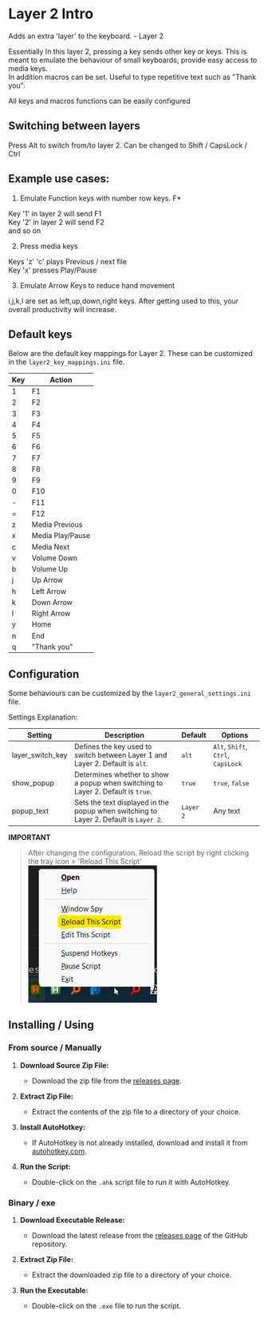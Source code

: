 # Layer 2 Intro 


Adds an extra 'layer' to the keyboard. - Layer 2

Essentially In this layer 2, pressing a key sends other key or keys. This is meant to emulate the behaviour of small keyboards, provide easy access to media keys.  
In addition macros can be set. Useful to type repetitive text such as "Thank you".

All keys and macros functions can be easily configured

## Switching between layers

Press Alt to switch from/to layer 2. Can be changed to Shift / CapsLock / Ctrl


## Example use cases:  

1. Emulate Function keys with number row keys. F*  

Key '1' in layer 2 will send F1   
Key '2' in layer 2 will send F2    
and so on   

2. Press media keys  

Keys 'z' 'c' plays Previous / next file  
Key 'x' presses Play/Pause  

3. Emulate Arrow Keys to reduce hand movement   

i,j,k,l are set as left,up,down,right keys. After getting used to this, your overall productivity will increase.


## Default keys

Below are the default key mappings for Layer 2. These can be customized in the `layer2_key_mappings.ini` file.

| Key | Action            |
|-----|-------------------|
| 1   | F1                |
| 2   | F2                |
| 3   | F3                |
| 4   | F4                |
| 5   | F5                |
| 6   | F6                |
| 7   | F7                |
| 8   | F8                |
| 9   | F9                |
| 0   | F10               |
| -   | F11               |
| =   | F12               |
| z   | Media Previous    |
| x   | Media Play/Pause  |
| c   | Media Next        |
| v   | Volume Down       |
| b   | Volume Up         |
| j   | Up Arrow          |
| h   | Left Arrow        |
| k   | Down Arrow        |
| l   | Right Arrow       |
| y   | Home              |
| n   | End               |
| q   | "Thank you"       |


## Configuration

Some behaviours can be customized by the `layer2_general_settings.ini` file.

Settings Explanation:

| Setting           | Description                                                                                               | Default   | Options                        |
|-------------------|-----------------------------------------------------------------------------------------------------------|-----------|--------------------------------|
| layer_switch_key  | Defines the key used to switch between Layer 1 and Layer 2. Default is `alt`.                             | `alt`     | `Alt`, `Shift`, `Ctrl`, `CapsLock` |
| show_popup        | Determines whether to show a popup when switching to Layer 2. Default is `true`.                          | `true`    | `true`, `false`                |
| popup_text        | Sets the text displayed in the popup when switching to Layer 2. Default is `Layer 2`.                     | `Layer 2` | Any text                       |

**IMPORTANT** 
> After changing the configuration. Reload the script by right clicking the tray icon > 'Reload This Script'
![Right click tray](image.png)


## Installing / Using

### From source / Manually

1. **Download Source Zip File:**
   - Download the zip file from the [releases page](https://github.com/gyaaniguy/layer2keyboard/releases).

2. **Extract Zip File:**
   - Extract the contents of the zip file to a directory of your choice.

3. **Install AutoHotkey:**
   - If AutoHotkey is not already installed, download and install it from [autohotkey.com](https://www.autohotkey.com/).

4. **Run the Script:**
   - Double-click on the `.ahk` script file to run it with AutoHotkey.

### Binary / exe

1. **Download Executable  Release:**
   - Download the latest release from the [releases page](https://github.com/yourusername/repository/releases) of the GitHub repository.

2. **Extract Zip File:**
   - Extract the downloaded zip file to a directory of your choice.

3. **Run the Executable:**
   - Double-click on the `.exe` file to run the script.
